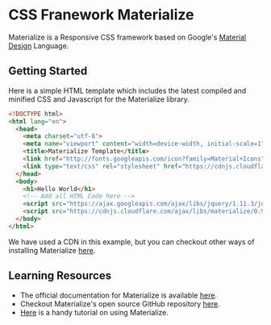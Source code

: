 # CSS Franework Materialize

Materialize is a Responsive CSS framework based on Google's [Material Design](https://design.google.com/spec/) Language.

## Getting Started

Here is a simple HTML template which includes the latest compiled and minified CSS and Javascript for the Materialize library.

```html
<!DOCTYPE html>
<html lang="en">
  <head>
    <meta charset="utf-8">
    <meta name="viewport" content="width=device-width, initial-scale=1">
    <title>Materialize Template</title>
    <link href="http://fonts.googleapis.com/icon?family=Material+Icons" rel="stylesheet">
    <link type="text/css" rel="stylesheet" href="https://cdnjs.cloudflare.com/ajax/libs/materialize/0.97.6/css/materialize.min.css" media="screen,projection"/>
  </head>
  <body>
    <h1>Hello World</h1>
    <!-- Add all HTML Code here -->
    <script src="https://ajax.googleapis.com/ajax/libs/jquery/1.11.3/jquery.min.js"></script>
    <script src="https://cdnjs.cloudflare.com/ajax/libs/materialize/0.97.6/js/materialize.min.js"></script>
  </body>
</html>
```

We have used a CDN in this example, but you can checkout other ways of installing Materialize [here](http://materializecss.com/getting-started).

## Learning Resources

- The official documentation for Materialize is available [here](https://materializecss.com/).
- Checkout Materialize's open source GitHub repository [here](https://github.com/Dogfalo/materialize).
- [Here](https://scotch.io/tutorials/make-material-design-websites-with-the-materialize-css-framework) is a handy tutorial on using Materialize.
